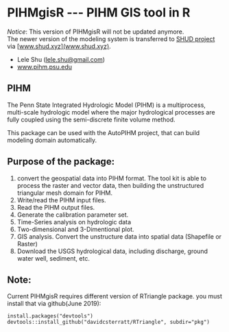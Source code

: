 # PIHMgisR --- PIHM GIS tool in R

*Notice*: This version of PIHMgisR will not be updated anymore.  
The newer version of the modeling system is transferred to [SHUD project](https://shud.xyz) via [www.shud.xyz](www.shud.xyz). 

- Lele Shu (lele.shu@gmail.com)
- www.pihm.psu.edu

## PIHM
The Penn State Integrated Hydrologic Model (PIHM) is a multiprocess, multi-scale hydrologic model where the major hydrological processes are fully coupled using the semi-discrete finite volume method. 

This package can be used with the AutoPIHM project, that can build modeling domain automatically.

## Purpose of the package:
1. convert the geospatial data into PIHM format. The tool kit is able to process the raster and vector data, then building the unstructured triangular mesh domain for PIHM.
2. Write/read the PIHM input files.
3. Read the PIHM output files.
4. Generate the calibration parameter set.
5. Time-Series analysis on hydrologic data
6. Two-dimensional and 3-Dimentional plot.
7. GIS analysis. Convert the unstructure data into spatial data (Shapefile or Raster)
8. Download the USGS hydrological data, including discharge, ground water well, sediment, etc.


## Note:
Current PIHMgisR requires different version of RTriangle package. you must install that via github(June 2019):
```
install.packages("devtools")
devtools::install_github("davidcsterratt/RTriangle", subdir="pkg")
```
